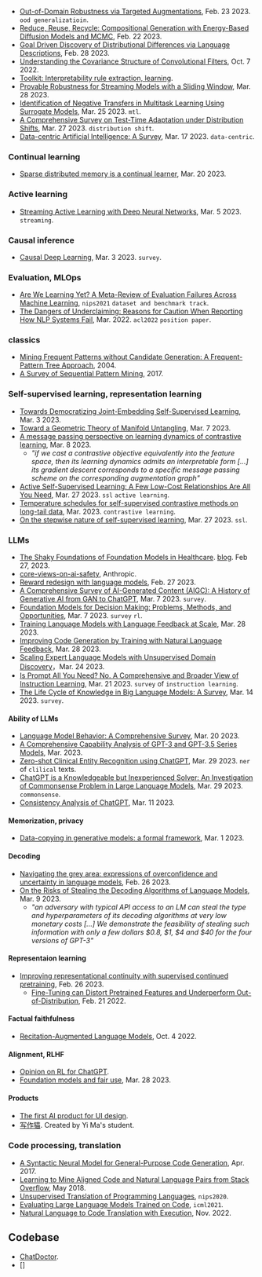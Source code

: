 
- [Out-of-Domain Robustness via Targeted Augmentations](https://arxiv.org/pdf/2302.11861.pdf), Feb. 23 2023. `ood generalizatioin`.
- [Reduce, Reuse, Recycle: Compositional Generation with Energy-Based Diffusion Models and MCMC](https://arxiv.org/abs/2302.11552), Feb. 22 2023.
- [Goal Driven Discovery of Distributional Differences via Language Descriptions](https://arxiv.org/pdf/2302.14233.pdf), Feb. 28 2023.
- [Understanding the Covariance Structure of Convolutional Filters](https://arxiv.org/abs/2210.03651), Oct. 7 2022.
- [Toolkit: Interpretability rule extraction, learning](https://github.com/scikit-learn-contrib/skope-rules).
- [Provable Robustness for Streaming Models with a Sliding Window](https://arxiv.org/pdf/2303.16308.pdf), Mar. 28 2023.
- [Identification of Negative Transfers in Multitask Learning Using Surrogate Models](https://arxiv.org/pdf/2303.14582.pdf), Mar. 25 2023. `mtl`.
- [A Comprehensive Survey on Test-Time Adaptation under Distribution Shifts](https://arxiv.org/pdf/2303.15361.pdf), Mar. 27 2023. `distribution shift`.
- [Data-centric Artificial Intelligence: A Survey](https://arxiv.org/pdf/2303.10158.pdf), Mar. 17 2023. `data-centric`.

### Continual learning

- [Sparse distributed memory is a continual learner](https://arxiv.org/pdf/2303.11934.pdf), Mar. 20 2023.

### Active learning

- [Streaming Active Learning with Deep Neural Networks](https://arxiv.org/pdf/2303.02535.pdf), Mar. 5 2023. `streaming`.

### Causal inference

- [Causal Deep Learning](https://arxiv.org/pdf/2303.02186.pdf), Mar. 3 2023. `survey`.

### Evaluation, MLOps

- [Are We Learning Yet? A Meta-Review of Evaluation Failures Across Machine Learning](https://thomasliao.com/are_we_learning_yet.pdf), `nips2021` `dataset and benchmark track`.
- [The Dangers of Underclaiming: Reasons for Caution When Reporting How NLP Systems Fail](https://arxiv.org/abs/2110.08300), Mar. 2022. `acl2022` `position paper`.

### classics

- [Mining Frequent Patterns without Candidate Generation: A Frequent-Pattern Tree Approach](https://cs.nju.edu.cn/_upload/tpl/01/0b/267/template267/zhouzh.files/course/dm/reading/reading04/han_dmkd04.pdf), 2004.
- [A Survey of Sequential Pattern Mining](https://www.philippe-fournier-viger.com/dspr-paper5.pdf), 2017.

### Self-supervised learning, representation learning

- [Towards Democratizing Joint-Embedding Self-Supervised Learning](https://arxiv.org/abs/2303.01986), Mar. 3 2023.
- [Toward a Geometric Theory of Manifold Untangling](https://arxiv.org/pdf/2303.04203.pdf), Mar. 7 2023.
- [A message passing perspective on learning dynamics of contrastive learning](https://arxiv.org/pdf/2303.04435.pdf), Mar. 8 2023.
  - _"if we cast a contrastive objective equivalently into the feature space, then its learning dynamics admits an interpretable form [...] its gradient descent corresponds to a specific message passing scheme on the corresponding augmentation graph"_
- [Active Self-Supervised Learning: A Few Low-Cost Relationships Are All You Need](https://arxiv.org/pdf/2303.15256.pdf), Mar. 27 2023. `ssl` `active learning`.
- [Temperature schedules for self-supervised contrastive methods on long-tail data](https://arxiv.org/pdf/2303.13664.pdf), Mar. 2023. `contrastive learning`.
- [On the stepwise nature of self-supervised learning](https://arxiv.org/pdf/2303.15438.pdf), Mar. 27 2023. `ssl`.

### LLMs

- [The Shaky Foundations of Foundation Models in Healthcare](https://twitter.com/katieelink/status/1633123165043048448). [blog](https://hai.stanford.edu/news/shaky-foundations-foundation-models-healthcare). Feb 27, 2023.
- [core-views-on-ai-safety](https://twitter.com/AnthropicAI/status/1633873176995168268), Anthropic.
- [Reward redesign with language models](https://arxiv.org/pdf/2303.00001.pdf), Feb. 27 2023.
- [A Comprehensive Survey of AI-Generated Content (AIGC): A History of Generative AI from GAN to ChatGPT](https://arxiv.org/pdf/2303.04226.pdf), Mar. 7 2023. `survey`.
- [Foundation Models for Decision Making: Problems, Methods, and Opportunities](https://arxiv.org/pdf/2303.04129.pdf), Mar. 7 2023. `survey` `rl`.
- [Training Language Models with Language Feedback at Scale](https://arxiv.org/pdf/2303.16755.pdf), Mar. 28 2023.
- [Improving Code Generation by Training with Natural Language Feedback](https://arxiv.org/pdf/2303.16749.pdf), Mar. 28 2023.
- [Scaling Expert Language Models with Unsupervised Domain Discovery](https://arxiv.org/pdf/2303.14177.pdf)，Mar. 24 2023.
- [Is Prompt All You Need? No. A Comprehensive and Broader View of Instruction Learning](https://arxiv.org/pdf/2303.10475.pdf), Mar. 21 2023. `survey` of `instruction learning`.
- [The Life Cycle of Knowledge in Big Language Models: A Survey](https://arxiv.org/pdf/2303.07616.pdf), Mar. 14 2023. `survey`.

#### Ability of LLMs

- [Language Model Behavior: A Comprehensive Survey](https://arxiv.org/pdf/2303.11504.pdf), Mar. 20 2023.
- [A Comprehensive Capability Analysis of GPT-3 and GPT-3.5 Series Models](https://arxiv.org/ftp/arxiv/papers/2303/2303.10420.pdf), Mar. 2023.
- [Zero-shot Clinical Entity Recognition using ChatGPT](https://arxiv.org/pdf/2303.16416.pdf), Mar. 29 2023. `ner` of `clilical` texts.
- [ChatGPT is a Knowledgeable but Inexperienced Solver: An Investigation of Commonsense Problem in Large Language Models](https://arxiv.org/pdf/2303.16421.pdf), Mar. 29 2023. `commonsense`.
- [Consistency Analysis of ChatGPT](https://arxiv.org/pdf/2303.06273.pdf), Mar. 11 2023.

#### Memorization, privacy

- [Data-copying in generative models: a formal framework](https://arxiv.org/pdf/2302.13181.pdf), Mar. 1 2023.

#### Decoding

- [Navigating the grey area: expressions of overconfidence and uncertainty in language models](https://arxiv.org/pdf/2302.13439.pdf), Feb. 26 2023.
- [On the Risks of Stealing the Decoding Algorithms of Language Models](https://arxiv.org/pdf/2303.04729.pdf), Mar. 9 2023.
  - _"an adversary with typical API access to an LM can steal the type and hyperparameters of its decoding algorithms at very low monetary costs [...] We demonstrate the feasibility of stealing such information with only a few dollars $0.8, $1, $4 and $40 for the four versions of GPT-3"_

#### Representaion learning

- [Improving representational continuity with supervised continued pretraining](https://arxiv.org/pdf/2302.13289.pdf), Feb. 26 2023.
  - [Fine-Tuning can Distort Pretrained Features and Underperform Out-of-Distribution](https://arxiv.org/pdf/2202.10054.pdf), Feb. 21 2022.

#### Factual faithfulness

- [Recitation-Augmented Language Models](https://arxiv.org/abs/2210.01296), Oct. 4 2022.

#### Alignment, RLHF

- [Opinion on RL for ChatGPT](https://twitter.com/zhengyaojiang/status/1630674348443934721).
- [Foundation models and fair use](https://arxiv.org/pdf/2303.15715.pdf), Mar. 28 2023.

#### Products

- [The first AI product for UI design](https://twitter.com/Saboo_Shubham_/status/1630617260749643777).
- [写作猫](https://xiezuocat.com/chat). Created by Yi Ma's student.

### Code processing, translation

- [A Syntactic Neural Model for General-Purpose Code Generation](https://arxiv.org/pdf/1704.01696.pdf), Apr. 2017.
- [Learning to Mine Aligned Code and Natural Language Pairs from Stack Overflow](https://arxiv.org/pdf/1805.08949.pdf), May 2018.
- [Unsupervised Translation of Programming Languages](https://arxiv.org/pdf/2006.03511.pdf), `nips2020`.
- [Evaluating Large Language Models Trained on Code](https://arxiv.org/pdf/2107.03374.pdf), `icml2021`.
- [Natural Language to Code Translation with Execution](https://arxiv.org/pdf/2204.11454.pdf), Nov. 2022.

## Codebase

- [ChatDoctor](https://github.com/Kent0n-Li/ChatDoctor).
- []
